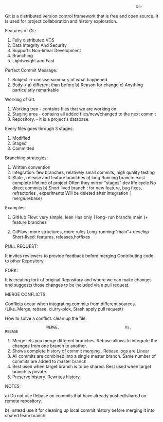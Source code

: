                                                                 Git

Git is a distributed version control framework that is free and open source.
It is used for project collaboration and history exploration.

Features of Git:

  1. Fully distributed VCS
  2. Data Integrity And Security
  3. Supports Non-linear Development
  4. Branching
  5. Lightweight and Fast

Perfect Commit Message:

  1. Subject -> consise summary of what happened
  2. Body-> a) different than before
            b) Reason for change
            c) Anything particularly remarkable

Working of Git:

1. Working tree - contains files that we are working on 
2. Staging area - contains all added files/new/changed to the next commit
3. Repository.  - it is a project's database.

Every files goes through 3 stages:
   1. Modified
   2. Staged
   3. Committed

Branching strategies:
   1. Written convention
   2. Integration: few branches, relatively small commits, high quality testing
   3. State , release and feature branches
        a) long Running branch: exist complete lifetime of project
                                Often they mirror "stages" dev life cycle
                                No direct commits
        b) Short lived branch : for new feature, bug fixes, refractories , experiments
                                Will be deleted after integration ( merge/rebase)

Examples:
1. GitHub Flow: very simple, lean
                Has only 1 long- run branch( main )+ feature branches
                
2. GitFlow: more structures, more rules
            Long-running:"main"+ develop
            Short-lived: features, releases,hotfixes

PULL REQUEST:

   It invites reviewers to provide feedback before merging
   Contributing code to other Repository

FORK:

   It is creating fork of original Repository and where we can make changes and suggests those changes to be included via a pull request.
   

MERGE CONFLICTS:

   Conflicts occur when integrating commits from different sources.
   (Like..Merge, rebase, clurry-pick, Stash apply,pull request)

How to solve a conflict: clean up the file:

                       MERGE.                              Vs.                                                   REBASE

   1. Merge lets you merge different branches.                                       Rebase allows to integrate the changes from one branch to another.
   2. Shows complete history of commit merging .                                     Rebase logs are Linear
   3. All commits are combined into a single master branch.                          Same number of commits are added to master branch.
   4. Best used when target branch is to be shared.                                  Best used when target branch is private.
   5. Preserve history.                                                              Rewrites history.

NOTES:

  a) Do not use Rebase on commits that have already pushed/shared on remote repository.
  
  b) Instead use it for cleaning up local commit history before merging it into shared team branch.


